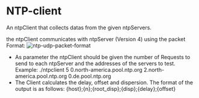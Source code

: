 # NTP-client
An ntpClient that collects datas from the given ntpServers.

the ntpClient communicates with ntpServer (Version 4) using the packet Format:
![ntp-udp-packet-format](https://user-images.githubusercontent.com/83579009/129638612-343f9521-437a-4272-8370-4c042793c40f.png)

- As parameter the ntpClient should be given the number of Requests to send to each ntpServer and the addresses of the servers to test. Example:
    ./ntpclient 5 0.north-america.pool.ntp.org 2.north-america.pool.ntp.org 0.de.pool.ntp.org
- The Client calculates the delay, offset and dispersion. The format of the output is as follows:
    {host};{n};{root_disp};{disp};{delay};{offset}

